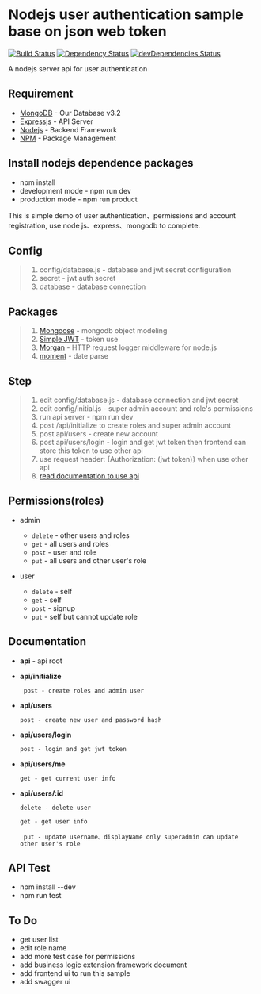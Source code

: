# Nodejs user authentication sample base on json web token #

[![Build Status](https://travis-ci.org/weihanchen/User_Authentication_Nodejs.svg?branch=master)](https://travis-ci.org/weihanchen/User_Authentication_Nodejs)
[![Dependency Status](https://david-dm.org/weihanchen/NodeJS_User_Authentication.svg)](https://david-dm.org/weihanchen/NodeJS_User_Authentication)
[![devDependencies Status](https://david-dm.org/weihanchen/NodeJS_User_Authentication/dev-status.svg)](https://david-dm.org/weihanchen/NodeJS_User_Authentication?type=dev)

A nodejs server api for user authentication
## Requirement ##
* [MongoDB](https://www.mongodb.com/) - Our Database v3.2
* [Expressjs](http://expressjs.com/zh-tw/) - API Server
* [Nodejs](https://nodejs.org/en/) - Backend Framework
* [NPM](https://www.npmjs.com/) - Package Management

## Install nodejs dependence packages ##
* npm install
* development mode - npm run dev
* production mode - npm run product

This is simple demo of user authentication、permissions and account registration, use node js、express、mongodb to complete.

## Config ##
>1. config/database.js - database and jwt secret configuration
>2. secret - jwt auth secret
>3. database - database connection

## Packages ##
>1. [Mongoose](http://mongoosejs.com/) - mongodb object modeling
>2. [Simple JWT](https://www.npmjs.com/package/jwt-simple) - token use
>3. [Morgan](https://github.com/expressjs/morgan) - HTTP request logger middleware for node.js
>4. [moment](http://momentjs.com/docs/) - date parse

## Step ##
>1. edit config/database.js - database connection and jwt secret
>2. edit config/initial.js - super admin account and role's permissions
>3. run api server - npm run dev
>4. post /api/initialize to create roles and super admin account
>5. post api/users - create new account
>6. post api/users/login - login and get jwt token then frontend can store this token to use other api
>7. use request header: {Authorization: (jwt token)} when use other api
>8. [read documentation to use api](#Documentation)

## Permissions(roles) ##
* admin
	* `delete` - other users and roles
	* `get` - all users and roles
	* `post` - user and role
	* `put` - all users and other user's role
	
* user
	* `delete` - self
	* `get` - self
	* `post` - signup
	* `put` - self but cannot update role

## Documentation ##

* **api** - api root

* **api/initialize**

  ` post - create roles and admin user`

* **api/users**

  ` post - create new user and password hash `


* **api/users/login**

	`post - login and get jwt token`

* **api/users/me**

	`get - get current user info`

* **api/users/:id**

	` delete - delete user `
	
	` get - get user info `

	` put - update username、displayName only superadmin can update other user's role`



## API Test ##
* npm install --dev
* npm run test


## To Do ##
* get user list
* edit role name
* add more test case for permissions
* add business logic extension framework document
* add frontend ui to run this sample
* add swagger ui